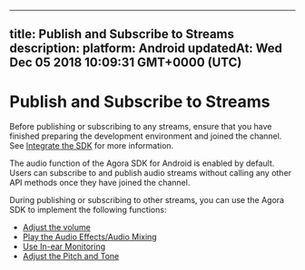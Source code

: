 
---
title: Publish and Subscribe to Streams
description: 
platform: Android
updatedAt: Wed Dec 05 2018 10:09:31 GMT+0000 (UTC)
---
# Publish and Subscribe to Streams
Before publishing or subscribing to any streams, ensure that you have finished preparing the development environment and joined the channel. See [Integrate the SDK](../../en/Voice/android_video.md) for more information.

The audio function of the Agora SDK for Android is enabled by default. Users can subscribe to and publish audio streams without calling any other API methods once they have joined the channel.

During publishing or subscribing to other streams, you can use the Agora SDK to implement the following functions:
* [Adjust the volume](../../cn/Video/volume_android.md)
* [Play the Audio Effects/Audio Mixing](../../cn/Video/effect_mixing_android.md)
* [Use In-ear Monitoring](../../cn/Video/in-ear_android.md)
* [Adjust the Pitch and Tone](../../cn/Video/voice_effect_android.md)
